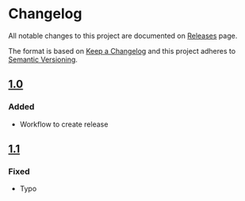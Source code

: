 # Changelog

All notable changes to this project are documented on [Releases](https://github.com/vemel/create_release/releases) page.

The format is based on [Keep a Changelog](http://keepachangelog.com/)
and this project adheres to [Semantic Versioning](http://semver.org/).

## [1.0]
### Added 
- Workflow to create release

## [1.1]
### Fixed
- Typo

[1.0]: https://github.com/Magnum97/actions-test/commits/v1
[1.1]: https://github.com/Magnum97/actions-test/compare/v1...v1.1
